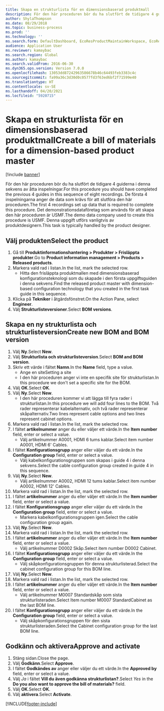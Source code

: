 ```yaml
---
title: Skapa en strukturlista för en dimensionsbaserad produktmall
description: För den här proceduren bör du ha slutfört de tidigare 4 guiderna i denna sekvens av åtta inspelningar.
author: ShylaThompson
ms.date: 08/29/2018
ms.topic: business-process
ms.prod: ''
ms.technology: ''
ms.search.form: DefaultDashboard, EcoResProductMaintainWorkspace, EcoResProductOpenCasesFormPart, EcoResProductDetailsExtended, BOMConsistOf, BOMTable, InventItemIdLookupSimple, HcmWorkerLookUp
audience: Application User
ms.reviewer: kamaybac
ms.search.region: Global
ms.author: kamaybac
ms.search.validFrom: 2016-06-30
ms.dyn365.ops.version: Version 7.0.0
ms.openlocfilehash: 13053dd87242963586678b46c64493feb3383c4c
ms.sourcegitcommit: fa99a36c3d30d0c0577fd3f63ed6bf2f71599e40
ms.translationtype: HT
ms.contentlocale: sv-SE
ms.lasthandoff: 04/20/2021
ms.locfileid: "5920715"
---
```

# <a name="create-a-bill-of-materials-for-a-dimension-based-product-master"></a><span data-ttu-id="c80f1-103">Skapa en strukturlista för en dimensionsbaserad produktmall</span><span class="sxs-lookup"><span data-stu-id="c80f1-103">Create a bill of materials for a dimension-based product master</span></span>

[!include [banner](../../includes/banner.md)]

<span data-ttu-id="c80f1-104">För den här proceduren bör du ha slutfört de tidigare 4 guiderna i denna sekvens av åtta inspelningar.</span><span class="sxs-lookup"><span data-stu-id="c80f1-104">For this procedure you should have completed the previous 4 guides in this sequence of eight recordings.</span></span> <span data-ttu-id="c80f1-105">De första 4 inspelningarna anger de data som krävs för att slutföra den här proceduren.</span><span class="sxs-lookup"><span data-stu-id="c80f1-105">The first 4 recordings set up data that is required to complete this procedure.</span></span> <span data-ttu-id="c80f1-106">Det demonstrationsdataföretag som används för att skapa den här proceduren är USMF.</span><span class="sxs-lookup"><span data-stu-id="c80f1-106">The demo data company used to create this procedure is USMF.</span></span> <span data-ttu-id="c80f1-107">Denna uppgift utförs vanligtvis av produktdesignern.</span><span class="sxs-lookup"><span data-stu-id="c80f1-107">This task is typically handled by the product designer.</span></span>

## <a name="select-the-product"></a><span data-ttu-id="c80f1-108">Välj produkten</span><span class="sxs-lookup"><span data-stu-id="c80f1-108">Select the product</span></span>

1. <span data-ttu-id="c80f1-109">Gå till **Produktinformationshantering \> Produkter \> Frisläppta produkter**.</span><span class="sxs-lookup"><span data-stu-id="c80f1-109">Go to **Product information management \> Products \> Released products**.</span></span>
1. <span data-ttu-id="c80f1-110">Markera vald rad i listan.</span><span class="sxs-lookup"><span data-stu-id="c80f1-110">In the list, mark the selected row.</span></span>
    * <span data-ttu-id="c80f1-111">Hitta den frisläppta produktmallen med dimensionsbaserad konfigurationsteknologi som du skapade i den första uppgiftsguiden i denna sekvens.</span><span class="sxs-lookup"><span data-stu-id="c80f1-111">Find the released product master with dimension-based configuration technology that you created in the first task guide in this sequence.</span></span>  
1. <span data-ttu-id="c80f1-112">Klicka på **Tekniker** i åtgärdsfönstret.</span><span class="sxs-lookup"><span data-stu-id="c80f1-112">On the Action Pane, select **Engineer**.</span></span>
1. <span data-ttu-id="c80f1-113">Välj **Strukturlisteversioner**.</span><span class="sxs-lookup"><span data-stu-id="c80f1-113">Select **BOM versions**.</span></span>

## <a name="create-new-bom-and-bom-version"></a><span data-ttu-id="c80f1-114">Skapa en ny strukturlista och strukturlisteversion</span><span class="sxs-lookup"><span data-stu-id="c80f1-114">Create new BOM and BOM version</span></span>

1. <span data-ttu-id="c80f1-115">Välj **Ny**.</span><span class="sxs-lookup"><span data-stu-id="c80f1-115">Select **New**.</span></span>
1. <span data-ttu-id="c80f1-116">Välj **Strukturlista och strukturlisteversion**.</span><span class="sxs-lookup"><span data-stu-id="c80f1-116">Select **BOM and BOM version**.</span></span>
1. <span data-ttu-id="c80f1-117">Skriv ett värde i fältet **Namn**.</span><span class="sxs-lookup"><span data-stu-id="c80f1-117">In the **Name** field, type a value.</span></span>
    * <span data-ttu-id="c80f1-118">Ange en site</span><span class="sxs-lookup"><span data-stu-id="c80f1-118">Setting a site</span></span>  
    * <span data-ttu-id="c80f1-119">I den här proceduren anger vi inte en specifik site för strukturlistan.</span><span class="sxs-lookup"><span data-stu-id="c80f1-119">In this procedure we don't set a specific site for the BOM.</span></span>  
1. <span data-ttu-id="c80f1-120">Välj **OK**.</span><span class="sxs-lookup"><span data-stu-id="c80f1-120">Select **OK**.</span></span>
1. <span data-ttu-id="c80f1-121">Välj **Ny**.</span><span class="sxs-lookup"><span data-stu-id="c80f1-121">Select **New**.</span></span>
    * <span data-ttu-id="c80f1-122">I den här proceduren kommer vi att lägga till fyra rader i strukturlistan.</span><span class="sxs-lookup"><span data-stu-id="c80f1-122">In this procedure we will add four lines to the BOM.</span></span> <span data-ttu-id="c80f1-123">Två rader representerar kabelalternativ, och två rader representerar skåpalternativ.</span><span class="sxs-lookup"><span data-stu-id="c80f1-123">Two lines represent cable options and two lines represent cabinet options.</span></span>  
1. <span data-ttu-id="c80f1-124">Markera vald rad i listan.</span><span class="sxs-lookup"><span data-stu-id="c80f1-124">In the list, mark the selected row.</span></span>
1. <span data-ttu-id="c80f1-125">I fältet **artikelnummer** anger du eller väljer ett värde.</span><span class="sxs-lookup"><span data-stu-id="c80f1-125">In the **Item number** field, enter or select a value.</span></span>
    * <span data-ttu-id="c80f1-126">Välj artikelnummer A0001, HDMI 6 tums kablar.</span><span class="sxs-lookup"><span data-stu-id="c80f1-126">Select item number A0001, HDMI 6' Cables.</span></span>  
1. <span data-ttu-id="c80f1-127">I fältet **Konfigurationsgrupp** anger eller väljer du ett värde.</span><span class="sxs-lookup"><span data-stu-id="c80f1-127">In the **Configuration group** field, enter or select a value.</span></span>
    * <span data-ttu-id="c80f1-128">Välj kabelkonfigurationsgruppen som skapas i guide 4 i denna sekvens.</span><span class="sxs-lookup"><span data-stu-id="c80f1-128">Select the cable configuration group created in guide 4 in this sequence.</span></span>  
1. <span data-ttu-id="c80f1-129">Välj **Ny**.</span><span class="sxs-lookup"><span data-stu-id="c80f1-129">Select **New**.</span></span>
    * <span data-ttu-id="c80f1-130">Välj artikelnummer A0002, HDMI 12 tums kablar.</span><span class="sxs-lookup"><span data-stu-id="c80f1-130">Select item number A0002, HDMI 12' Cables.</span></span>  
1. <span data-ttu-id="c80f1-131">Markera vald rad i listan.</span><span class="sxs-lookup"><span data-stu-id="c80f1-131">In the list, mark the selected row.</span></span>
1. <span data-ttu-id="c80f1-132">I fältet **artikelnummer** anger du eller väljer ett värde.</span><span class="sxs-lookup"><span data-stu-id="c80f1-132">In the **Item number** field, enter or select a value.</span></span>
1. <span data-ttu-id="c80f1-133">I fältet **Konfigurationsgrupp** anger eller väljer du ett värde.</span><span class="sxs-lookup"><span data-stu-id="c80f1-133">In the **Configuration group** field, enter or select a value.</span></span>
    * <span data-ttu-id="c80f1-134">Markera kabelkonfigurationsgruppen igen.</span><span class="sxs-lookup"><span data-stu-id="c80f1-134">Select the cable configuration group again.</span></span>  
1. <span data-ttu-id="c80f1-135">Välj **Ny**.</span><span class="sxs-lookup"><span data-stu-id="c80f1-135">Select **New**.</span></span>
1. <span data-ttu-id="c80f1-136">Markera vald rad i listan.</span><span class="sxs-lookup"><span data-stu-id="c80f1-136">In the list, mark the selected row.</span></span>
1. <span data-ttu-id="c80f1-137">I fältet **artikelnummer** anger du eller väljer ett värde.</span><span class="sxs-lookup"><span data-stu-id="c80f1-137">In the **Item number** field, enter or select a value.</span></span>
    * <span data-ttu-id="c80f1-138">Välj artikelnummer D0002 Skåp.</span><span class="sxs-lookup"><span data-stu-id="c80f1-138">Select item number D0002 Cabinet.</span></span>  
1. <span data-ttu-id="c80f1-139">I fältet **Konfigurationsgrupp** anger eller väljer du ett värde.</span><span class="sxs-lookup"><span data-stu-id="c80f1-139">In the **Configuration group** field, enter or select a value.</span></span>
    * <span data-ttu-id="c80f1-140">Välj skåpkonfigurationsgruppen för denna strukturlisterad.</span><span class="sxs-lookup"><span data-stu-id="c80f1-140">Select the cabinet configuration group for this BOM line.</span></span>  
1. <span data-ttu-id="c80f1-141">Välj **Ny**.</span><span class="sxs-lookup"><span data-stu-id="c80f1-141">Select **New**.</span></span>
1. <span data-ttu-id="c80f1-142">Markera vald rad i listan.</span><span class="sxs-lookup"><span data-stu-id="c80f1-142">In the list, mark the selected row.</span></span>
1. <span data-ttu-id="c80f1-143">I fältet **artikelnummer** anger du eller väljer ett värde.</span><span class="sxs-lookup"><span data-stu-id="c80f1-143">In the **Item number** field, enter or select a value.</span></span>
    * <span data-ttu-id="c80f1-144">Välj artikelnummer M0007 Standardskåp som sista strukturlisteraden.</span><span class="sxs-lookup"><span data-stu-id="c80f1-144">Select Item number M0007 StandardCabinet as the last BOM line.</span></span>  
1. <span data-ttu-id="c80f1-145">I fältet **Konfigurationsgrupp** anger eller väljer du ett värde.</span><span class="sxs-lookup"><span data-stu-id="c80f1-145">In the **Configuration group** field, enter or select a value.</span></span>
    * <span data-ttu-id="c80f1-146">Välj skåpkonfigurationsgruppen för den sista strukturlisteraden.</span><span class="sxs-lookup"><span data-stu-id="c80f1-146">Select the Cabinet configuration group for the last BOM line.</span></span>  

## <a name="approve-and-activate"></a><span data-ttu-id="c80f1-147">Godkänn och aktivera</span><span class="sxs-lookup"><span data-stu-id="c80f1-147">Approve and activate</span></span>

1. <span data-ttu-id="c80f1-148">Stäng sidan.</span><span class="sxs-lookup"><span data-stu-id="c80f1-148">Close the page.</span></span>
1. <span data-ttu-id="c80f1-149">Välj **Godkänn**.</span><span class="sxs-lookup"><span data-stu-id="c80f1-149">Select **Approve**.</span></span>
1. <span data-ttu-id="c80f1-150">I fältet **Godkändes av** anger eller väljer du ett värde.</span><span class="sxs-lookup"><span data-stu-id="c80f1-150">In the **Approved by** field, enter or select a value.</span></span>
1. <span data-ttu-id="c80f1-151">Välj *Ja* i fältet **Vill du även godkänna strukturlistan?**.</span><span class="sxs-lookup"><span data-stu-id="c80f1-151">Select *Yes* in the **Do you also want to approve the bill of materials?** field.</span></span>
1. <span data-ttu-id="c80f1-152">Välj **OK**.</span><span class="sxs-lookup"><span data-stu-id="c80f1-152">Select **OK**.</span></span>
1. <span data-ttu-id="c80f1-153">Välj **aktivera**.</span><span class="sxs-lookup"><span data-stu-id="c80f1-153">Select **Activate**.</span></span>



[!INCLUDE[footer-include](../../../includes/footer-banner.md)]